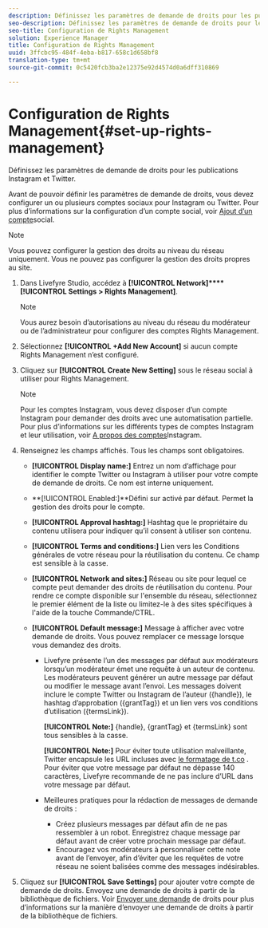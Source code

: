 ```yaml
---
description: Définissez les paramètres de demande de droits pour les publications Instagram et Twitter.
seo-description: Définissez les paramètres de demande de droits pour les publications Instagram et Twitter.
seo-title: Configuration de Rights Management
solution: Experience Manager
title: Configuration de Rights Management
uuid: 3ffcbc95-484f-4eba-b817-658c1d658bf8
translation-type: tm+mt
source-git-commit: 0c5420fcb3ba2e12375e92d4574d0a6dff310869

---
```



# Configuration de Rights Management{#set-up-rights-management}

Définissez les paramètres de demande de droits pour les publications Instagram et Twitter.

Avant de pouvoir définir les paramètres de demande de droits, vous devez configurer un ou plusieurs comptes sociaux pour Instagram ou Twitter. Pour plus d’informations sur la configuration d’un compte social, voir [Ajout d’un compte](../c-users-creating-accounts-with-studio-access/t-configure-social-accout-instagram/t-configure-social-accout-instagram.md#t_configure_social_accout_instagram)social.

>[!NOTE]
>
>Vous pouvez configurer la gestion des droits au niveau du réseau uniquement. Vous ne pouvez pas configurer la gestion des droits propres au site.

1. Dans Livefyre Studio, accédez à **[!UICONTROL Network]****[!UICONTROL Settings > Rights Management]**.

   >[!NOTE]
   >
   >Vous aurez besoin d’autorisations au niveau du réseau du modérateur ou de l’administrateur pour configurer des comptes Rights Management.

1. Sélectionnez **[!UICONTROL +Add New Account]** si aucun compte Rights Management n’est configuré.
1. Cliquez sur **[!UICONTROL Create New Setting]** sous le réseau social à utiliser pour Rights Management.

   >[!NOTE]
   >
   >Pour les comptes Instagram, vous devez disposer d’un compte Instagram pour demander des droits avec une automatisation partielle. Pour plus d’informations sur les différents types de comptes Instagram et leur utilisation, voir [A propos des comptes](../c-users-creating-accounts-with-studio-access/t-configure-social-accout-instagram/c-about-instagram-accounts.md#c_about_instagram_accounts)Instagram.

1. Renseignez les champs affichés. Tous les champs sont obligatoires.

   * **[!UICONTROL Display name:]** Entrez un nom d’affichage pour identifier le compte Twitter ou Instagram à utiliser pour votre compte de demande de droits. Ce nom est interne uniquement.
   * **[!UICONTROL Enabled:]**Défini sur activé par défaut. Permet la gestion des droits pour le compte.
   * **[!UICONTROL Approval hashtag:]** Hashtag que le propriétaire du contenu utilisera pour indiquer qu’il consent à utiliser son contenu.
   * **[!UICONTROL Terms and conditions:]** Lien vers les Conditions générales de votre réseau pour la réutilisation du contenu. Ce champ est sensible à la casse.
   * **[!UICONTROL Network and sites:]** Réseau ou site pour lequel ce compte peut demander des droits de réutilisation du contenu. Pour rendre ce compte disponible sur l'ensemble du réseau, sélectionnez le premier élément de la liste ou limitez-le à des sites spécifiques à l'aide de la touche Commande/CTRL.
   * **[!UICONTROL Default message:]** Message à afficher avec votre demande de droits. Vous pouvez remplacer ce message lorsque vous demandez des droits.

      * Livefyre présente l’un des messages par défaut aux modérateurs lorsqu’un modérateur émet une requête à un auteur de contenu. Les modérateurs peuvent générer un autre message par défaut ou modifier le message avant l’envoi. Les messages doivent inclure le compte Twitter ou Instagram de l’auteur ({handle}), le hashtag d’approbation ({grantTag}) et un lien vers vos conditions d’utilisation ({termsLink}).

         **[!UICONTROL Note:]** {handle}, {grantTag} et {termsLink} sont tous sensibles à la casse.

         **[!UICONTROL Note:]** Pour éviter toute utilisation malveillante, Twitter encapsule les URL incluses avec [le formatage de t.co](https://t.co/) . Pour éviter que votre message par défaut ne dépasse 140 caractères, Livefyre recommande de ne pas inclure d’URL dans votre message par défaut.

      * Meilleures pratiques pour la rédaction de messages de demande de droits :

         * Créez plusieurs messages par défaut afin de ne pas ressembler à un robot. Enregistrez chaque message par défaut avant de créer votre prochain message par défaut.
         * Encouragez vos modérateurs à personnaliser cette note avant de l’envoyer, afin d’éviter que les requêtes de votre réseau ne soient balisées comme des messages indésirables.

1. Cliquez sur **[!UICONTROL Save Settings]** pour ajouter votre compte de demande de droits.
Envoyez une demande de droits à partir de la bibliothèque de fichiers. Voir [Envoyer une demande](../c-how-requesting-rights-works/t-send-a-rights-request-to-own-a-digital-asset.md#t_send_a_rights_request_to_own_a_digital_asset) de droits pour plus d’informations sur la manière d’envoyer une demande de droits à partir de la bibliothèque de fichiers.